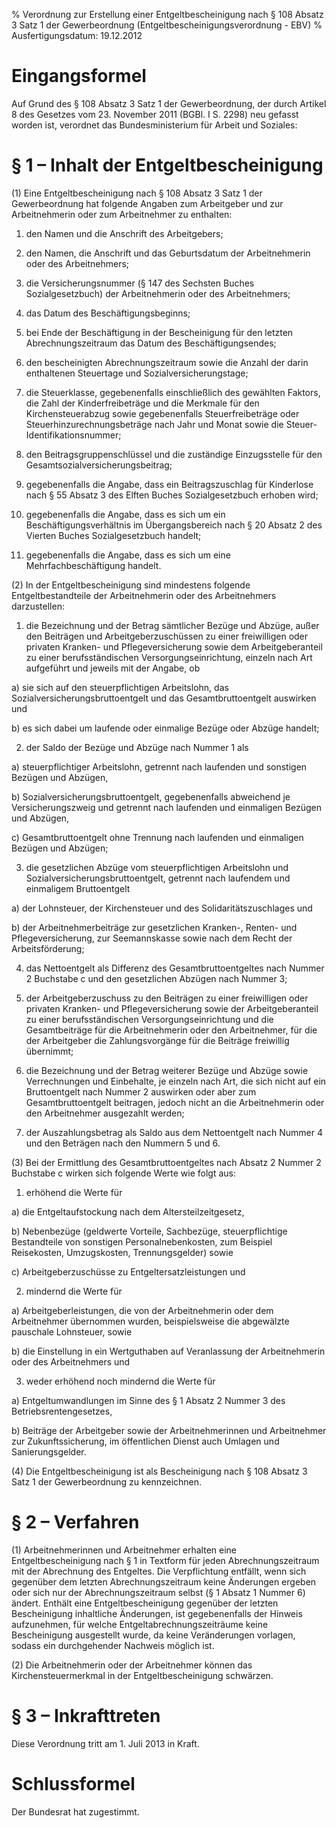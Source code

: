 % Verordnung zur Erstellung einer Entgeltbescheinigung nach § 108 Absatz 3 Satz 1 der Gewerbeordnung  (Entgeltbescheinigungsverordnung - EBV)
% Ausfertigungsdatum: 19.12.2012
 
# Eingangsformel

Auf Grund des § 108 Absatz 3 Satz 1 der Gewerbeordnung, der durch Artikel 8 des Gesetzes vom 23. November 2011 (BGBl. I S. 2298) neu gefasst worden ist, verordnet das Bundesministerium für Arbeit und Soziales:

# § 1 – Inhalt der Entgeltbescheinigung

(1) Eine Entgeltbescheinigung nach § 108 Absatz 3 Satz 1 der Gewerbeordnung hat folgende Angaben zum Arbeitgeber und zur Arbeitnehmerin oder zum Arbeitnehmer zu enthalten:

1. den Namen und die Anschrift des Arbeitgebers;

2. den Namen, die Anschrift und das Geburtsdatum der Arbeitnehmerin oder des Arbeitnehmers;

3. die Versicherungsnummer (§ 147 des Sechsten Buches Sozialgesetzbuch) der Arbeitnehmerin oder des Arbeitnehmers;

4. das Datum des Beschäftigungsbeginns;

5. bei Ende der Beschäftigung in der Bescheinigung für den letzten Abrechnungszeitraum das Datum des Beschäftigungsendes;

6. den bescheinigten Abrechnungszeitraum sowie die Anzahl der darin enthaltenen Steuertage und Sozialversicherungstage;

7. die Steuerklasse, gegebenenfalls einschließlich des gewählten Faktors, die Zahl der Kinderfreibeträge und die Merkmale für den Kirchensteuerabzug sowie gegebenenfalls Steuerfreibeträge oder Steuerhinzurechnungsbeträge nach Jahr und Monat sowie die Steuer-Identifikationsnummer;

8. den Beitragsgruppenschlüssel und die zuständige Einzugsstelle für den Gesamtsozialversicherungsbeitrag;

9. gegebenenfalls die Angabe, dass ein Beitragszuschlag für Kinderlose nach § 55 Absatz 3 des Elften Buches Sozialgesetzbuch erhoben wird;

10. gegebenenfalls die Angabe, dass es sich um ein Beschäftigungsverhältnis im Übergangsbereich nach § 20 Absatz 2 des Vierten Buches Sozialgesetzbuch handelt;

11. gegebenenfalls die Angabe, dass es sich um eine Mehrfachbeschäftigung handelt.

(2) In der Entgeltbescheinigung sind mindestens folgende Entgeltbestandteile der Arbeitnehmerin oder des Arbeitnehmers darzustellen:

1. die Bezeichnung und der Betrag sämtlicher Bezüge und Abzüge, außer den Beiträgen und Arbeitgeberzuschüssen zu einer freiwilligen oder privaten Kranken- und Pflegeversicherung sowie dem Arbeitgeberanteil zu einer berufsständischen Versorgungseinrichtung, einzeln nach Art aufgeführt und jeweils mit der Angabe, ob

a) sie sich auf den steuerpflichtigen Arbeitslohn, das Sozialversicherungsbruttoentgelt und das Gesamtbruttoentgelt auswirken und

b) es sich dabei um laufende oder einmalige Bezüge oder Abzüge handelt;

2. der Saldo der Bezüge und Abzüge nach Nummer 1 als

a) steuerpflichtiger Arbeitslohn, getrennt nach laufenden und sonstigen Bezügen und Abzügen,

b) Sozialversicherungsbruttoentgelt, gegebenenfalls abweichend je Versicherungszweig und getrennt nach laufenden und einmaligen Bezügen und Abzügen,

c) Gesamtbruttoentgelt ohne Trennung nach laufenden und einmaligen Bezügen und Abzügen;

3. die gesetzlichen Abzüge vom steuerpflichtigen Arbeitslohn und Sozialversicherungsbruttoentgelt, getrennt nach laufendem und einmaligem Bruttoentgelt

a) der Lohnsteuer, der Kirchensteuer und des Solidaritätszuschlages und

b) der Arbeitnehmerbeiträge zur gesetzlichen Kranken-, Renten- und Pflegeversicherung, zur Seemannskasse sowie nach dem Recht der Arbeitsförderung;

4. das Nettoentgelt als Differenz des Gesamtbruttoentgeltes nach Nummer 2 Buchstabe c und den gesetzlichen Abzügen nach Nummer 3;

5. der Arbeitgeberzuschuss zu den Beiträgen zu einer freiwilligen oder privaten Kranken- und Pflegeversicherung sowie der Arbeitgeberanteil zu einer berufsständischen Versorgungseinrichtung und die Gesamtbeiträge für die Arbeitnehmerin oder den Arbeitnehmer, für die der Arbeitgeber die Zahlungsvorgänge für die Beiträge freiwillig übernimmt;

6. die Bezeichnung und der Betrag weiterer Bezüge und Abzüge sowie Verrechnungen und Einbehalte, je einzeln nach Art, die sich nicht auf ein Bruttoentgelt nach Nummer 2 auswirken oder aber zum Gesamtbruttoentgelt beitragen, jedoch nicht an die Arbeitnehmerin oder den Arbeitnehmer ausgezahlt werden;

7. der Auszahlungsbetrag als Saldo aus dem Nettoentgelt nach Nummer 4 und den Beträgen nach den Nummern 5 und 6.

(3) Bei der Ermittlung des Gesamtbruttoentgeltes nach Absatz 2 Nummer 2 Buchstabe c wirken sich folgende Werte wie folgt aus:

1. erhöhend die Werte für

a) die Entgeltaufstockung nach dem Altersteilzeitgesetz,

b) Nebenbezüge (geldwerte Vorteile, Sachbezüge, steuerpflichtige Bestandteile von sonstigen Personalnebenkosten, zum Beispiel Reisekosten, Umzugskosten, Trennungsgelder) sowie

c) Arbeitgeberzuschüsse zu Entgeltersatzleistungen und

2. mindernd die Werte für

a) Arbeitgeberleistungen, die von der Arbeitnehmerin oder dem Arbeitnehmer übernommen wurden, beispielsweise die abgewälzte pauschale Lohnsteuer, sowie

b) die Einstellung in ein Wertguthaben auf Veranlassung der Arbeitnehmerin oder des Arbeitnehmers und

3. weder erhöhend noch mindernd die Werte für

a) Entgeltumwandlungen im Sinne des § 1 Absatz 2 Nummer 3 des Betriebsrentengesetzes,

b) Beiträge der Arbeitgeber sowie der Arbeitnehmerinnen und Arbeitnehmer zur Zukunftssicherung, im öffentlichen Dienst auch Umlagen und Sanierungsgelder.

(4) Die Entgeltbescheinigung ist als Bescheinigung nach § 108 Absatz 3 Satz 1 der Gewerbeordnung zu kennzeichnen.

# § 2 – Verfahren

(1) Arbeitnehmerinnen und Arbeitnehmer erhalten eine Entgeltbescheinigung nach § 1 in Textform für jeden Abrechnungszeitraum mit der Abrechnung des Entgeltes. Die Verpflichtung entfällt, wenn sich gegenüber dem letzten Abrechnungszeitraum keine Änderungen ergeben oder sich nur der Abrechnungszeitraum selbst (§ 1 Absatz 1 Nummer 6) ändert. Enthält eine Entgeltbescheinigung gegenüber der letzten Bescheinigung inhaltliche Änderungen, ist gegebenenfalls der Hinweis aufzunehmen, für welche Entgeltabrechnungszeiträume keine Bescheinigung ausgestellt wurde, da keine Veränderungen vorlagen, sodass ein durchgehender Nachweis möglich ist.

(2) Die Arbeitnehmerin oder der Arbeitnehmer können das Kirchensteuermerkmal in der Entgeltbescheinigung schwärzen.

# § 3 – Inkrafttreten

Diese Verordnung tritt am 1. Juli 2013 in Kraft.

# Schlussformel

Der Bundesrat hat zugestimmt.

